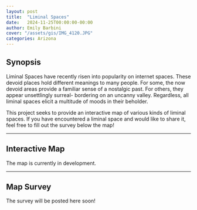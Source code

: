 ```yaml
---
layout: post
title:  "Liminal Spaces"
date:   2024-11-25T00:00:00-00:00
author: Emily Barbini
cover: "/assets/gis/IMG_4120.JPG"
categories: Arizona
---
```


<h2>Synopsis</h2>
<p>Liminal Spaces have recently risen into popularity on internet spaces. These devoid places hold different meanings to many people. For some, the now devoid areas provide a familiar sense of a nostalgic past. For others, they appear unsettlingly surreal- bordering on an uncanny valley. Regardless, all liminal spaces elicit a multitude of moods in their beholder.</p>  

<p>This project seeks to provide an interactive map of various kinds of liminal spaces. If you have encountered a liminal space and would like to share it, feel free to fill out the survey below the map!</p>

<hr>

<h2>Interactive Map</h2>
The map is currently in development.

<hr>

<h2>Map Survey</h2>
The survey will be posted here soon!